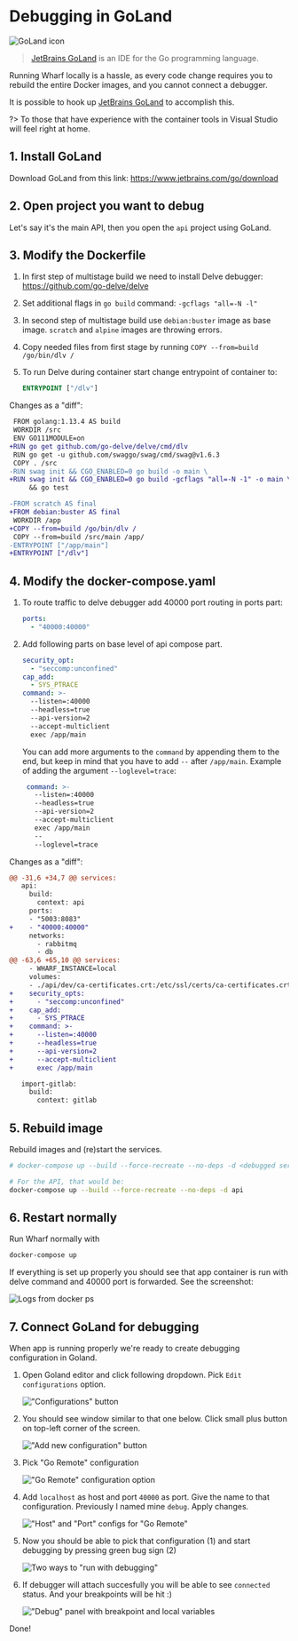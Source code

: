 # Debugging in GoLand

<!-- panels:start -->

<!-- div:right-panel -->

![GoLand icon](../\_images/icon-goland.svg ":class=no-shadow")

> [JetBrains GoLand](https://www.jetbrains.com/go/) is an IDE for the Go
> programming language.

<!-- div:left-panel -->

Running Wharf locally is a hassle, as every code change requires you to rebuild
the entire Docker images, and you cannot connect a debugger.

It is possible to hook up [JetBrains GoLand](https://www.jetbrains.com/go/) to
accomplish this.

?> To those that have experience with the container tools in Visual Studio will
feel right at home.

<!-- panels:end -->

## 1. Install GoLand

Download GoLand from this link: <https://www.jetbrains.com/go/download>

## 2. Open project you want to debug

Let's say it's the main API, then you open the `api` project using GoLand.

## 3. Modify the Dockerfile

<!-- panels:start -->

<!-- div:left-panel -->

1. In first step of multistage build we need to install Delve debugger:
   <https://github.com/go-delve/delve>

2. Set additional flags in `go build` command: `-gcflags "all=-N -l"`

3. In second step of multistage build use `debian:buster` image as base
   image. `scratch` and `alpine` images are throwing errors.

4. Copy needed files from first stage by running
   `COPY --from=build /go/bin/dlv /`

5. To run Delve during container start change entrypoint of container to:

   ```dockerfile
   ENTRYPOINT ["/dlv"]
   ```

<!-- div:right-panel language-diff-markdown diff-highlight -->

Changes as a "diff":

```diff
 FROM golang:1.13.4 AS build
 WORKDIR /src
 ENV GO111MODULE=on
+RUN go get github.com/go-delve/delve/cmd/dlv
 RUN go get -u github.com/swaggo/swag/cmd/swag@v1.6.3
 COPY . /src
-RUN swag init && CGO_ENABLED=0 go build -o main \
+RUN swag init && CGO_ENABLED=0 go build -gcflags "all=-N -1" -o main \
     && go test

-FROM scratch AS final
+FROM debian:buster AS final
 WORKDIR /app
+COPY --from=build /go/bin/dlv /
 COPY --from=build /src/main /app/
-ENTRYPOINT ["/app/main"]
+ENTRYPOINT ["/dlv"]
```

<!-- panels:end -->

## 4. Modify the docker-compose.yaml

<!-- panels:start -->

<!-- div:left-panel -->

1. To route traffic to delve debugger add 40000 port routing in ports part:

   ```yaml
   ports:
     - "40000:40000"
   ```

2. Add following parts on base level of api compose part.

   ```yaml
   security_opt:
     - "seccomp:unconfined"
   cap_add:
     - SYS_PTRACE
   command: >-
     --listen=:40000
     --headless=true
     --api-version=2
     --accept-multiclient
     exec /app/main
   ```

   You can add more arguments to the `command` by appending them to the end,
   but keep in mind that you have to add `--` after `/app/main`. Example of
   adding the argument `--loglevel=trace`:

   ```yaml
    command: >-
      --listen=:40000
      --headless=true
      --api-version=2
      --accept-multiclient
      exec /app/main
      --
      --loglevel=trace
   ```

<!-- div:right-panel -->

Changes as a "diff":

```diff
@@ -31,6 +34,7 @@ services:
   api:
     build:
       context: api
     ports:
     - "5003:8083"
+    - "40000:40000"
     networks:
       - rabbitmq
       - db
@@ -63,6 +65,10 @@ services:
     - WHARF_INSTANCE=local
     volumes:
     - ./api/dev/ca-certificates.crt:/etc/ssl/certs/ca-certificates.crt
+    security_opts:
+      - "seccomp:unconfined"
+    cap_add:
+      - SYS_PTRACE
+    command: >-
+      --listen=:40000
+      --headless=true
+      --api-version=2
+      --accept-multiclient
+      exec /app/main

   import-gitlab:
     build:
       context: gitlab
```

<!-- panels:end -->

## 5. Rebuild image

Rebuild images and (re)start the services.

```bash
# docker-compose up --build --force-recreate --no-deps -d <debugged service name from dockercompose>

# For the API, that would be:
docker-compose up --build --force-recreate --no-deps -d api
```

## 6. Restart normally

Run Wharf normally with

```bash
docker-compose up
```

If everything is set up properly you should see that app container is run with
delve command and 40000 port is forwarded. See the screenshot:

![Logs from docker ps](../\_images/debugging-in-goland/running-app.png)

## 7. Connect GoLand for debugging

When app is running properly we're ready to create debugging configuration in
Goland.

1. Open Goland editor and click following dropdown. Pick `Edit configurations`
   option.

   !["Configurations" button](../\_images/debugging-in-goland/edit-conf1.png)

2. You should see window similar to that one below. Click small plus button on
   top-left corner of the screen.

   !["Add new configuration" button](../\_images/debugging-in-goland/edit-conf2.png)

3. Pick "Go Remote" configuration

   !["Go Remote" configuration option](../\_images/debugging-in-goland/edit-conf3.png)

4. Add `localhost` as host and port `40000` as port. Give the name to that
   configuration. Previously I named mine `debug`. Apply changes.

   !["Host" and "Port" configs for "Go Remote"](../\_images/debugging-in-goland/edit-conf4.png)

5. Now you should be able to pick that configuration (1) and start debugging by
   pressing green bug sign (2)

   ![Two ways to "run with debugging"](../\_images/debugging-in-goland/edit-conf5.png)

6. If debugger will attach succesfully you will be able to see `connected`
   status. And your breakpoints will be hit :)

   !["Debug" panel with breakpoint and local variables](../\_images/debugging-in-goland/breakpoint.png)

Done!
